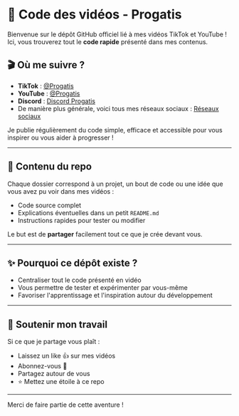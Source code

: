 # 🚀 Code des vidéos - Progatis

Bienvenue sur le dépôt GitHub officiel lié à mes vidéos TikTok et YouTube !  
Ici, vous trouverez tout le **code rapide** présenté dans mes contenus.

## 🎬 Où me suivre ?
- **TikTok** : [@Progatis](https://www.tiktok.com/@progatis)
- **YouTube** : [@Progatis](https://www.youtube.com/@Progatis)
- **Discord** : [Discord Progatis](https://discord.gg/C4bMY3aKzU)
- De manière plus générale, voici tous mes réseaux sociaux : [Réseaux sociaux](https://progatis.com/medias)
  
Je publie régulièrement du code simple, efficace et accessible pour vous inspirer ou vous aider à progresser !

---

## 📂 Contenu du repo

Chaque dossier correspond à un projet, un bout de code ou une idée que vous avez pu voir dans mes vidéos :
- Code source complet
- Explications éventuelles dans un petit `README.md`
- Instructions rapides pour tester ou modifier

Le but est de **partager** facilement tout ce que je crée devant vous.

---

## ✨ Pourquoi ce dépôt existe ?

- Centraliser tout le code présenté en vidéo
- Vous permettre de tester et expérimenter par vous-même
- Favoriser l'apprentissage et l'inspiration autour du développement
  
---

## 🙌 Soutenir mon travail

Si ce que je partage vous plaît :
- Laissez un like 👍 sur mes vidéos
- Abonnez-vous 🚀
- Partagez autour de vous
- ⭐ Mettez une étoile à ce repo

---

Merci de faire partie de cette aventure !  
